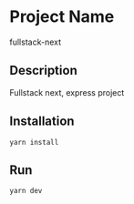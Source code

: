 # Project Name

fullstack-next

## Description

Fullstack next, express project

## Installation
`yarn install`

## Run
`yarn dev`


